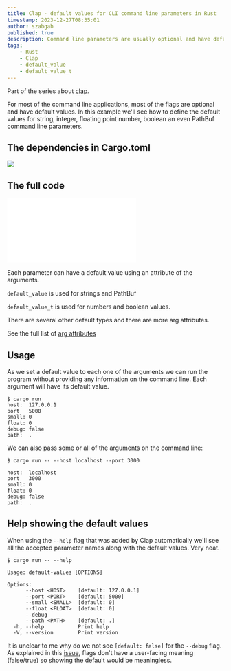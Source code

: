 ```yaml
---
title: Clap - default values for CLI command line parameters in Rust
timestamp: 2023-12-27T08:35:01
author: szabgab
published: true
description: Command line parameters are usually optional and have default values. This is how it is done in Rust using Clap.
tags:
    - Rust
    - Clap
    - default_value
    - default_value_t
---
```


Part of the series about [clap](/clap).

For most of the command line applications, most of the flags are optional and have default values.
In this example we'll see how to define the default values for string, integer, floating point number, boolean an even PathBuf command line parameters.

## The dependencies in Cargo.toml

![](examples/clap/default-values/Cargo.toml)


## The full code

![](examples/clap/default-values/src/main.rs)

Each parameter can have a default value using an attribute of the arguments.

`default_value` is used for strings and PathBuf

`default_value_t` is used for numbers and boolean values.

There are several other default types and there are more arg attributes.

See the full list of [arg attributes](https://docs.rs/clap/latest/clap/_derive/index.html#arg-attributes)

## Usage

As we set a default value to each one of the arguments we can run the program without providing any information on the command line. Each argument will have its default value.

```
$ cargo run
host:  127.0.0.1
port   5000
small: 0
float: 0
debug: false
path:  .
```

We can also pass some or all of the arguments on the command line:

```
$ cargo run -- --host localhost --port 3000

host:  localhost
port   3000
small: 0
float: 0
debug: false
path:  .
```


## Help showing the default values

When using the `--help` flag that was added by Clap automatically we'll see all the accepted parameter names along with the default values. Very neat.

```
$ cargo run -- --help

Usage: default-values [OPTIONS]

Options:
      --host <HOST>    [default: 127.0.0.1]
      --port <PORT>    [default: 5000]
      --small <SMALL>  [default: 0]
      --float <FLOAT>  [default: 0]
      --debug
      --path <PATH>    [default: .]
  -h, --help           Print help
  -V, --version        Print version
```

It is unclear to me why do we not see `[default: false]` for the `--debug` flag. As explained in this [issue](https://github.com/clap-rs/clap/issues/5270), flags
don't have a user-facing meaning (false/true) so showing the default would be meaningless.


